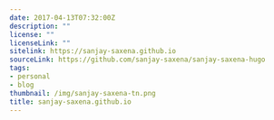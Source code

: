 ```yaml
---
date: 2017-04-13T07:32:00Z
description: ""
license: ""
licenseLink: ""
sitelink: https://sanjay-saxena.github.io
sourceLink: https://github.com/sanjay-saxena/sanjay-saxena-hugo
tags:
- personal
- blog
thumbnail: /img/sanjay-saxena-tn.png
title: sanjay-saxena.github.io
---
```


